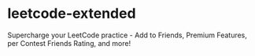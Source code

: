 # leetcode-extended
Supercharge your LeetCode practice - Add to Friends, Premium Features, per Contest Friends Rating, and more!

